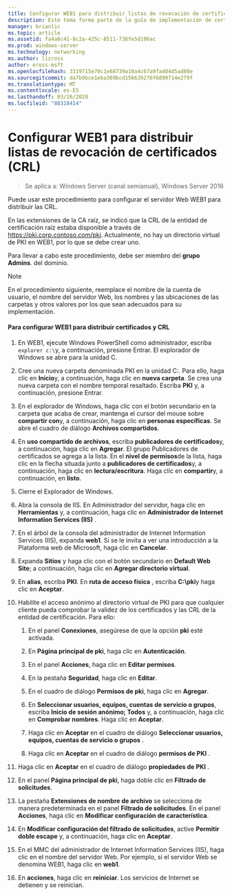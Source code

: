 ```yaml
---
title: Configurar WEB1 para distribuir listas de revocación de certificados (CRL)
description: Este tema forma parte de la guía de implementación de certificados de servidor para las implementaciones cableadas e inalámbricas de 802.1 X
manager: brianlic
ms.topic: article
ms.assetid: fa4a8c41-8c2a-425c-8511-736fe5d196ac
ms.prod: windows-server
ms.technology: networking
ms.author: lizross
author: eross-msft
ms.openlocfilehash: 3319715e70c1e68739a10a4c67a9fa404d5ad80e
ms.sourcegitcommit: da7b9bce1eba369bcd156639276f6899714e279f
ms.translationtype: MT
ms.contentlocale: es-ES
ms.lasthandoff: 03/26/2020
ms.locfileid: "80318414"
---
```

# <a name="configure-web1-to-distribute-certificate-revocation-lists-crls"></a>Configurar WEB1 para distribuir listas de revocación de certificados (CRL)

>Se aplica a: Windows Server (canal semianual), Windows Server 2016

Puede usar este procedimiento para configurar el servidor Web WEB1 para distribuir las CRL.  
  
En las extensiones de la CA raíz, se indicó que la CRL de la entidad de certificación raíz estaba disponible a través de https://pki.corp.contoso.com/pki. Actualmente, no hay un directorio virtual de PKI en WEB1, por lo que se debe crear uno.  
  
Para llevar a cabo este procedimiento, debe ser miembro del **grupo Admins**. del dominio.  
  
> [!NOTE]  
> En el procedimiento siguiente, reemplace el nombre de la cuenta de usuario, el nombre del servidor Web, los nombres y las ubicaciones de las carpetas y otros valores por los que sean adecuados para su implementación.  
  
#### <a name="to-configure-web1-to-distribute-certificates-and-crls"></a>Para configurar WEB1 para distribuir certificados y CRL  
  
1.  En WEB1, ejecute Windows PowerShell como administrador, escriba `explorer c:\`y, a continuación, presione Entrar. El explorador de Windows se abre para la unidad C.   
  
2.  Cree una nueva carpeta denominada PKI en la unidad C:. Para ello, haga clic en **Inicio**y, a continuación, haga clic en **nueva carpeta**. Se crea una nueva carpeta con el nombre temporal resaltado. Escriba **PKI** y, a continuación, presione Entrar.  
  
3.  En el explorador de Windows, haga clic con el botón secundario en la carpeta que acaba de crear, mantenga el cursor del mouse sobre **compartir con**y, a continuación, haga clic en **personas específicas**. Se abre el cuadro de diálogo **Archivos compartidos**.  
  
4.  En **uso compartido de archivos**, escriba **publicadores de certificados**y, a continuación, haga clic en **Agregar**. El grupo Publicadores de certificados se agrega a la lista. En el **nivel de permisos**de la lista, haga clic en la flecha situada junto a **publicadores de certificados**y, a continuación, haga clic en **lectura/escritura**. Haga clic en **compartir**y, a continuación, en **listo**.  
  
5.  Cierre el Explorador de Windows.  
  
6.  Abra la consola de IIS. En Administrador del servidor, haga clic en **Herramientas** y, a continuación, haga clic en **Administrador de Internet Information Services (IIS)** .  
  
7.  En el árbol de la consola del administrador de Internet Information Services (IIS), expanda **web1**. Si se le invita a ver una introducción a la Plataforma web de Microsoft, haga clic en **Cancelar**.  
  
8.  Expanda **Sitios** y haga clic con el botón secundario en **Default Web Site**; a continuación, haga clic en **Agregar directorio virtual**.  
  
9. En **alias**, escriba **PKI**. En **ruta de acceso física** , escriba **C:\pki**y haga clic en **Aceptar**.  
  
10. Habilite el acceso anónimo al directorio virtual de PKI para que cualquier cliente pueda comprobar la validez de los certificados y las CRL de la entidad de certificación. Para ello:  
  
    1.  En el panel **Conexiones**, asegúrese de que la opción **pki** esté activada.  
  
    2.  En **Página principal de pki**, haga clic en **Autenticación**.  
  
    3.  En el panel **Acciones**, haga clic en **Editar permisos**.  
  
    4.  En la pestaña **Seguridad**, haga clic en **Editar**.  
  
    5.  En el cuadro de diálogo **Permisos de pki**, haga clic en **Agregar**.  
  
    6.  En **Seleccionar usuarios, equipos, cuentas de servicio o grupos**, escriba **Inicio de sesión anónimo; Todos** y, a continuación, haga clic en **Comprobar nombres**. Haga clic en **Aceptar**.  
  
    7.  Haga clic en **Aceptar** en el cuadro de diálogo **Seleccionar usuarios, equipos, cuentas de servicio o grupos** .  
  
    8.  Haga clic en **Aceptar** en el cuadro de diálogo **permisos de PKI** .  
  
11. Haga clic en **Aceptar** en el cuadro de diálogo **propiedades de PKI** .  
  
12. En el panel **Página principal de pki**, haga doble clic en **Filtrado de solicitudes**.  
  
13. La pestaña **Extensiones de nombre de archivo** se selecciona de manera predeterminada en el panel **Filtrado de solicitudes**. En el panel **Acciones**, haga clic en **Modificar configuración de característica**.  
  
14. En **Modificar configuración del filtrado de solicitudes**, active **Permitir doble escape** y, a continuación, haga clic en **Aceptar**.  
  
15. En el MMC del administrador de Internet Information Services (IIS), haga clic en el nombre del servidor Web. Por ejemplo, si el servidor Web se denomina WEB1, haga clic en **web1**.  
  
16. En **acciones**, haga clic en **reiniciar**. Los servicios de Internet se detienen y se reinician.  
  

